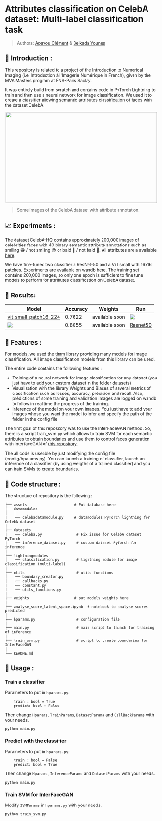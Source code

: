 # Attributes classification on CelebA dataset: Multi-label classification task

> Authors: [Apavou Clément](https://github.com/clementapa) & [Belkada Younes](https://github.com/younesbelkada)

## :mag_right: Introduction :
This repository is related to a project of the Introduction to Numerical Imaging (i.e, Introduction à l'Imagerie Numérique in French), given by the MVA Masters program at ENS-Paris Saclay.

It was entirely build from scratch and contains code in PyTorch Lightning to train and then use a neural network for image classification. We used it to create a classifier allowing semantic attributes classification of faces with the dataset CelebA. 

<p align="center">
    <img src="assets/overview_celeba.png" width="500" height="300"/>
</p>

> Some images of the CelebA dataset with attribute annotation.

## :chart_with_upwards_trend: Experiments :

The dataset CelebA-HQ contains approximately 200,000 images of celebrities faces with 40 binary semantic attribute annotations such as smiling :grin: / not smiling :neutral_face: or bald :older_man: / not bald :man:. All attributes are a available [here](https://github.com/clementapa/CelebFaces_Attributes_Classification/blob/master/utils/constant.py). 

We have fine-tuned two classifier a ResNet-50 and a ViT small with 16x16 patches. Experiments are available on wandb [here](https://wandb.ai/attributes_classification_celeba/classif_celeba?workspace=user-clementapa). The training set contains 200,000 images, so only one epoch is sufficient to fine tune models to perform for attributes classification on CelebA dataset. 

## :mag_right: Results:
<center>

| Model| Accuracy | Weights   | Run  |
|---|---|---|---|
| [vit_small_patch16_224](https://github.com/rwightman/pytorch-image-models/blob/master/timm/models/vision_transformer.py) | 0.7622  | available soon   | [![](https://github.com/wandb/assets/blob/main/wandb-github-badge-gradient.svg)](https://wandb.ai/attributes_classification_celeba/classif_celeba/runs/23z2z7bn?workspace=user-clementapa) |
| [![](https://github.com/wandb/assets/blob/main/wandb-github-badge-gradient.svg)](https://github.com/rwightman/pytorch-image-models/blob/master/timm/models/resnet.py) | 0.8055 | available soon  | [Resnet50](https://wandb.ai/attributes_classification_celeba/classif_celeba/runs/2xms83j2?workspace=user-clementapa)  | 

</center>

## :tada: Features :

For models, we used the [timm](https://fastai.github.io/timmdocs/) library providing many models for image classification. All image classification models from this library can be used. 

The entire code contains the following features :
- Training of a neural network for image classification for any dataset (you just have to add your custom dataset in the folder datasets) 
- Visualisation with the library Weights and Biases of several metrics of classification such as losses, accuracy, précision and recall. Also, prédictions of some training and validation images are logged on wandb to follow in real time the progress of the training. 
- Inference of the model on your own images. You just have to add your images whose you want the model to infer and specify the path of the folder in the config file 

The first goal of this repository was to use the InterFaceGAN method. So, there is a script train_svm.py which allows to train SVM for each semantic attributes to obtain boundaries and use them to control faces generation with InterfaceGAN of [this repository](https://github.com/younesbelkada/interfacegan). 

The all code is useable by just modifying the config file (config/hparams.py). You can launch a training of classifier, launch an inférence of a classifier (by using weigths of à trained classifier) and you can train SVMs to create boundaries. 

## :dart: Code structure :
The structure of repository is the following :

```
├── assets                      # Put database here
├── datamodules
|   |
|   ├── celebadatamodule.py     # datamodules PyTorch lightning for CelebA dataset
|         
├── datasets
|   ├── celeba.py                # Fix issue for CelebA dataset PyTorch
|   ├── inference_dataset.py     # custom dataset PyTorch for inference
|          
├── lightningmodules
|   ├── classification.py        # lightning module for image classification (multi-label)
| 
├── utils                        # utils functions
|   ├── boundary_creator.py
|   ├── callbacks.py
|   ├── constant.py
|   ├── utils_functions.py
|
├── weights                     # put models weights here
|
├── analyse_score_latent_space.ipynb  # notebook to analyse scores predicted
|
├── hparams.py                   # configuration file
|
├── main.py                      # main script to launch for training of inference 
| 
├── train_svm.py                 # script to create boundaries for InterFaceGAN
|
└── README.md
```

## :hammer: Usage :

### Train a classifier

Parameters to put in ```hparams.py```:
```
    train : bool = True
    predict: bool = False 
```

Then change ```Hparams```, ```TrainParams```, ```DatasetParams``` and ```CallBackParams``` with your needs.

```
python main.py
```

### Predict with the classifier

Parameters to put in ```hparams.py```:
```
    train : bool = False
    predict: bool = True 
```

Then change ```Hparams```, ```InferenceParams``` and ```DatasetParams``` with your needs.

```
python main.py
```

### Train SVM for InterFaceGAN

Modify ```SVMParams``` in ```hparams.py``` with your needs.

```
python train_svm.py
```

